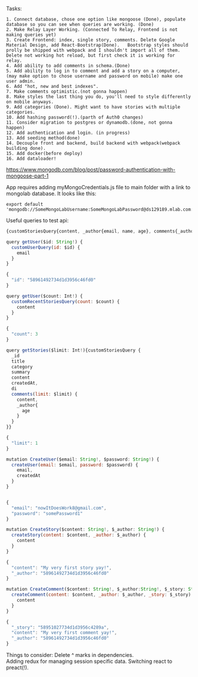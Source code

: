 Tasks:

```text
1. Connect database, chose one option like mongoose (Done), populate database so you can see when queries are working. (Done)  
2. Make Relay Layer Working. (Connected To Relay, Frontend is not making queries yet)  
3. Create Frontend: index, single story, comments. Delete Google Material Design, add React-Bootstrap(Done).   Bootstrap styles should prolly be shipped with webpack and I shouldn't import all of them.  Delete not working hot reload, but first check it is working for relay.  
4. Add ability to add comments in schema.(Done)
5. Add ability to log in to comment and add a story on a computer, (may make option to chose username and password on mobile) make one user admin.  
6. Add "hot, new and best indexes".
7. Make comments optimistic.(not gonna happen)
8. Make styles the last thing you do, you'll need to style differently on mobile anyways.  
9. Add categories (Done). Might want to have stories with multiple categories.  
10. Add hashing password(!).(parth of Auth0 changes)
11. Consider migration to postgres or dynamodb.(done, not gonna happen)
12. Add authentication and login. (in progress)
13. Add seeding method(done)
14. Decouple front and backend, build backend with webpack(webpack building done).
15. Add docker(before deploy)
16. Add dataloader!
```

https://www.mongodb.com/blog/post/password-authentication-with-mongoose-part-1  

App requires adding myMongoCredentials.js file to main folder with a link to mongolab database. It looks like this:

```text
export default 'mongodb://SomeMongoLabUsername:SomeMongoLabPassword@ds129189.mlab.com:29189/stories';  
```

Useful queries to test api:  

```javascript
{customStoriesQuery{content, _author{email, name, age}, comments{_author{email}, content}, createdAt}}  
```

```javascript
query getUser($id: String!) {
  customUserQuery(id: $id) {
    email
  }
}

{
  "id": "58961492734d1d3956c46fd0"
}
```
```javascript
query getUser($count: Int!) {
  customRecentStoriesQuery(count: $count) {
    content
  }
}

{
  "count": 3
}

```

```javascript
query getStories($limit: Int!){customStoriesQuery {
  _id
  title
  category
  summary
  content
  createdAt,
  di
  comments(limit: $limit) {
    content,
    _author{
      age
    }
  }
}}

{
  "limit": 1
}
```

```javascript
mutation CreateUser($email: String!, $password: String!) {
  createUser(email: $email, password: $password) {
    email,
    createdAt
  }
}


{
  "email": "nowItDoesWork8@gmail.com",
  "password": "somePassword1"
}

```


```javascript
mutation CreateStory($content: String!, $_author: String!) {
  createStory(content: $content, _author: $_author) {
    content
  }
}

{
  "content": "My very first story yay!",
  "_author": "58961492734d1d3956c46fd0"
}
```

```javascript
mutation CreateComment($content: String!, $_author:String!, $_story: String!) {
  createComment(content: $content, _author: $_author, _story: $_story) {
    content
  }
}

{
  "_story": "58951027734d1d3956c4289a",
  "content": "My very first comment yay!",
  "_author": "58961492734d1d3956c46fd0"
}
```
Things to consider:
Delete ^ marks in dependencies.  
Adding redux for managing session specific data. Switching react to preact(!).  
